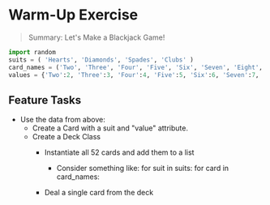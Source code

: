 # Warm-Up Exercise

> Summary: Let's Make a Blackjack Game!

```python
import random
suits = ( 'Hearts', 'Diamonds', 'Spades', 'Clubs' )
card_names = ('Two', 'Three', 'Four', 'Five', 'Six', 'Seven', 'Eight', 'Nine', 'Ten', 'Jack', 'Queen', 'King', 'Ace')
values = {'Two':2, 'Three':3, 'Four':4, 'Five':5, 'Six':6, 'Seven':7, 'Eight':8, 'Nine':9, 'Ten':10, 'Jack':10, 'Queen':10, 'King':10, 'Ace':11}
``` 

## Feature Tasks

- Use the data from above:
  - Create a Card with a suit and "value" attribute.
  - Create a Deck Class
    - Instantiate all 52 cards and add them to a list
      - Consider something like:
        for suit in suits:
            for card in card_names:
    
    - Deal a single card from the deck

